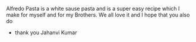 Alfredo Pasta is a white sause pasta and is a super easy recipe which I make for myself and for my Brothers.
We all love it and I hope that you also do 

- thank you 
Jahanvi Kumar





